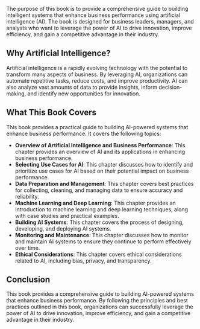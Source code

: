 
The purpose of this book is to provide a comprehensive guide to building intelligent systems that enhance business performance using artificial intelligence (AI). The book is designed for business leaders, managers, and analysts who want to leverage the power of AI to drive innovation, improve efficiency, and gain a competitive advantage in their industry.

Why Artificial Intelligence?
----------------------------

Artificial intelligence is a rapidly evolving technology with the potential to transform many aspects of business. By leveraging AI, organizations can automate repetitive tasks, reduce costs, and improve productivity. AI can also analyze vast amounts of data to provide insights, inform decision-making, and identify new opportunities for innovation.

What This Book Covers
---------------------

This book provides a practical guide to building AI-powered systems that enhance business performance. It covers the following topics:

* **Overview of Artificial Intelligence and Business Performance**: This chapter provides an overview of AI and its applications in enhancing business performance.
* **Selecting Use Cases for AI**: This chapter discusses how to identify and prioritize use cases for AI based on their potential impact on business performance.
* **Data Preparation and Management**: This chapter covers best practices for collecting, cleaning, and managing data to ensure accuracy and reliability.
* **Machine Learning and Deep Learning**: This chapter provides an introduction to machine learning and deep learning techniques, along with case studies and practical examples.
* **Building AI Systems**: This chapter covers the process of designing, developing, and deploying AI systems.
* **Monitoring and Maintenance**: This chapter discusses how to monitor and maintain AI systems to ensure they continue to perform effectively over time.
* **Ethical Considerations**: This chapter covers ethical considerations related to AI, including bias, privacy, and transparency.

Conclusion
----------

This book provides a comprehensive guide to building AI-powered systems that enhance business performance. By following the principles and best practices outlined in this book, organizations can successfully leverage the power of AI to drive innovation, improve efficiency, and gain a competitive advantage in their industry.
